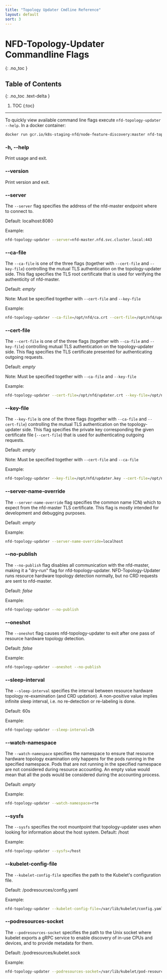 ```yaml
---
title: "Topology Updater Cmdline Reference"
layout: default
sort: 3
---
```


# NFD-Topology-Updater Commandline Flags
{: .no_toc }

## Table of Contents
{: .no_toc .text-delta }

1. TOC
{:toc}

---

To quickly view available command line flags execute `nfd-topology-updater --help`.
In a docker container:

```bash
docker run gcr.io/k8s-staging-nfd/node-feature-discovery:master nfd-topology-updater --help
```

### -h, --help

Print usage and exit.

### --version

Print version and exit.

### --server

The `--server` flag specifies the address of the nfd-master endpoint where to
connect to.

Default: localhost:8080

Example:

```bash
nfd-topology-updater --server=nfd-master.nfd.svc.cluster.local:443
```

### --ca-file

The `--ca-file` is one of the three flags (together with `--cert-file` and
`--key-file`) controlling the mutual TLS authentication on the topology-updater side.
This flag specifies the TLS root certificate that is used for verifying the
authenticity of nfd-master.

Default: *empty*

Note: Must be specified together with `--cert-file` and `--key-file`

Example:

```bash
nfd-topology-updater --ca-file=/opt/nfd/ca.crt --cert-file=/opt/nfd/updater.crt --key-file=/opt/nfd/updater.key
```

### --cert-file

The `--cert-file` is one of the three flags (together with `--ca-file` and
`--key-file`) controlling mutual TLS authentication on the topology-updater side. This
flag specifies the TLS certificate presented for authenticating outgoing
requests.

Default: *empty*

Note: Must be specified together with `--ca-file` and `--key-file`

Example:

```bash
nfd-topology-updater --cert-file=/opt/nfd/updater.crt --key-file=/opt/nfd/updater.key --ca-file=/opt/nfd/ca.crt
```

### --key-file

The `--key-file` is one of the three flags (together with `--ca-file` and
`--cert-file`) controlling the mutual TLS authentication on the topology-updater side.
This flag specifies the private key corresponding the given certificate file
(`--cert-file`) that is used for authenticating outgoing requests.

Default: *empty*

Note: Must be specified together with `--cert-file` and `--ca-file`

Example:

```bash
nfd-topology-updater --key-file=/opt/nfd/updater.key --cert-file=/opt/nfd/updater.crt --ca-file=/opt/nfd/ca.crt
```

### --server-name-override

The `--server-name-override` flag specifies the common name (CN) which to
expect from the nfd-master TLS certificate. This flag is mostly intended for
development and debugging purposes.

Default: *empty*

Example:

```bash
nfd-topology-updater --server-name-override=localhost
```

### --no-publish

The `--no-publish` flag disables all communication with the nfd-master, making
it a "dry-run" flag for nfd-topology-updater. NFD-Topology-Updater runs resource hardware topology detection normally,
but no CRD requests are sent to nfd-master.

Default: *false*

Example:

```bash
nfd-topology-updater --no-publish
```

### --oneshot

The `--oneshot` flag causes nfd-topology-updater to exit after one pass of resource hardware topology
detection.

Default: *false*

Example:

```bash
nfd-topology-updater --oneshot --no-publish
```

### --sleep-interval

The `--sleep-interval` specifies the interval between resource hardware topology re-examination (and
CRD updation). A non-positive value implies infinite sleep interval, i.e.
no re-detection or re-labeling is done.

Default: 60s

Example:

```bash
nfd-topology-updater --sleep-interval=1h
```

### --watch-namespace

The `--watch-namespace` specifies the namespace to ensure that resource hardware topology examination
only happens for the pods running in the specified namespace. Pods  that are not running in the specified
namespace are not considered during resource accounting. An empty value would mean that all the pods would
be considered during the accounting process.

Default: *empty*

Example:

```bash
nfd-topology-updater --watch-namespace=rte
```
### --sysfs

The `--sysfs` specifies the root mountpoint that topology-updater uses when looking for information about the host system.
Default: /host

Example:

```bash
nfd-topology-updater --sysfs=/host
```
### --kubelet-config-file

The `--kubelet-config-file` specifies the path to the Kubelet's configuration file.

Default:  /podresources/config.yaml

Example:

```bash
nfd-topology-updater --kubelet-config-file=/var/lib/kubelet/config.yaml
```

### --podresources-socket

The `--podresources-socket` specifies the path to the Unix socket where kubelet exports a gRPC service
to enable discovery of in-use CPUs and devices, and to provide metadata for them.

Default:  /podresources/kubelet.sock

Example:

```bash
nfd-topology-updater --podresources-socket=/var/lib/kubelet/pod-resources/kubelet.sock
```
